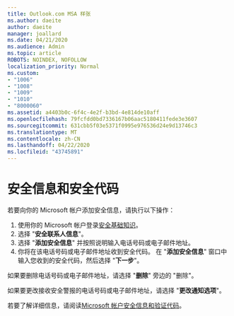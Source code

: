 ```yaml
---
title: Outlook.com MSA 样张
ms.author: daeite
author: daeite
manager: joallard
ms.date: 04/21/2020
ms.audience: Admin
ms.topic: article
ROBOTS: NOINDEX, NOFOLLOW
localization_priority: Normal
ms.custom:
- "1006"
- "1008"
- "1009"
- "1010"
- "8000060"
ms.assetid: a4403b0c-6f4c-4e2f-b3bd-4e814de10aff
ms.openlocfilehash: 79fcfdd0bd7336167b06aac5180411fede3e3607
ms.sourcegitcommit: 631cbb5f03e5371f0995e976536d24e9d13746c3
ms.translationtype: MT
ms.contentlocale: zh-CN
ms.lasthandoff: 04/22/2020
ms.locfileid: "43745891"
---
```

# <a name="security-info-and-security-codes"></a>安全信息和安全代码

若要向你的 Microsoft 帐户添加安全信息，请执行以下操作：

1. 使用你的 Microsoft 帐户登录[安全基础知识](https://account.microsoft.com/security)。
1. 选择 "**安全联系人信息**"。
1. 选择 "**添加安全信息**" 并按照说明输入电话号码或电子邮件地址。
1. 你将在该电话号码或电子邮件地址收到安全代码。 在 "**添加安全信息**" 窗口中输入您收到的安全代码，然后选择 "**下一步**"。

如果要删除电话号码或电子邮件地址，请选择 "**删除**" 旁边的 "删除"。

如果要更改接收安全警报的电话号码或电子邮件地址，请选择 "**更改通知选项**"。

若要了解详细信息，请阅读[Microsoft 帐户安全信息和验证代码](https://support.microsoft.com/help/12428/)。